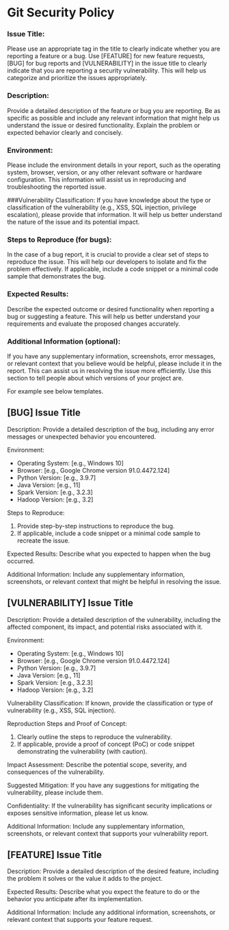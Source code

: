 # Git Security Policy

### Issue Title:
Please use an appropriate tag in the title to clearly indicate whether you are reporting a feature or a bug. Use [FEATURE] for new feature requests, [BUG] for bug reports and [VULNERABILITY] in the issue title to clearly indicate that you are reporting a security vulnerability. This will help us categorize and prioritize the issues appropriately.

### Description:
Provide a detailed description of the feature or bug you are reporting. Be as specific as possible and include any relevant information that might help us understand the issue or desired functionality. Explain the problem or expected behavior clearly and concisely.

### Environment:
Please include the environment details in your report, such as the operating system, browser, version, or any other relevant software or hardware configuration. This information will assist us in reproducing and troubleshooting the reported issue.

###Vulnerability Classification:
If you have knowledge about the type or classification of the vulnerability (e.g., XSS, SQL injection, privilege escalation), please provide that information. It will help us better understand the nature of the issue and its potential impact.

### Steps to Reproduce (for bugs):
In the case of a bug report, it is crucial to provide a clear set of steps to reproduce the issue. This will help our developers to isolate and fix the problem effectively. If applicable, include a code snippet or a minimal code sample that demonstrates the bug.

### Expected Results:
Describe the expected outcome or desired functionality when reporting a bug or suggesting a feature. This will help us better understand your requirements and evaluate the proposed changes accurately.

### Additional Information (optional):
If you have any supplementary information, screenshots, error messages, or relevant context that you believe would be helpful, please include it in the report. This can assist us in resolving the issue more efficiently.
Use this section to tell people about which versions of your project are.

For example see below templates.

## [BUG] Issue Title

Description:
Provide a detailed description of the bug, including any error messages or unexpected behavior you encountered.

Environment:
- Operating System: [e.g., Windows 10]
- Browser: [e.g., Google Chrome version 91.0.4472.124]
- Python Version: [e.g., 3.9.7]
- Java Version: [e.g., 11]
- Spark Version: [e.g., 3.2.3]
- Hadoop Version: [e.g., 3.2]

Steps to Reproduce:
1. Provide step-by-step instructions to reproduce the bug.
2. If applicable, include a code snippet or a minimal code sample to recreate the issue.

Expected Results:
Describe what you expected to happen when the bug occurred.

Additional Information:
Include any supplementary information, screenshots, or relevant context that might be helpful in resolving the issue.

## [VULNERABILITY] Issue Title

Description:
Provide a detailed description of the vulnerability, including the affected component, its impact, and potential risks associated with it.

Environment:
- Operating System: [e.g., Windows 10]
- Browser: [e.g., Google Chrome version 91.0.4472.124]
- Python Version: [e.g., 3.9.7]
- Java Version: [e.g., 11]
- Spark Version: [e.g., 3.2.3]
- Hadoop Version: [e.g., 3.2]

Vulnerability Classification:
If known, provide the classification or type of vulnerability (e.g., XSS, SQL injection).

Reproduction Steps and Proof of Concept:
1. Clearly outline the steps to reproduce the vulnerability.
2. If applicable, provide a proof of concept (PoC) or code snippet demonstrating the vulnerability (with caution).

Impact Assessment:
Describe the potential scope, severity, and consequences of the vulnerability.

Suggested Mitigation:
If you have any suggestions for mitigating the vulnerability, please include them.

Confidentiality:
If the vulnerability has significant security implications or exposes sensitive information, please let us know.

Additional Information:
Include any supplementary information, screenshots, or relevant context that supports your vulnerability report.

## [FEATURE] Issue Title

Description:
Provide a detailed description of the desired feature, including the problem it solves or the value it adds to the project.

Expected Results:
Describe what you expect the feature to do or the behavior you anticipate after its implementation.

Additional Information:
Include any additional information, screenshots, or relevant context that supports your feature request.
